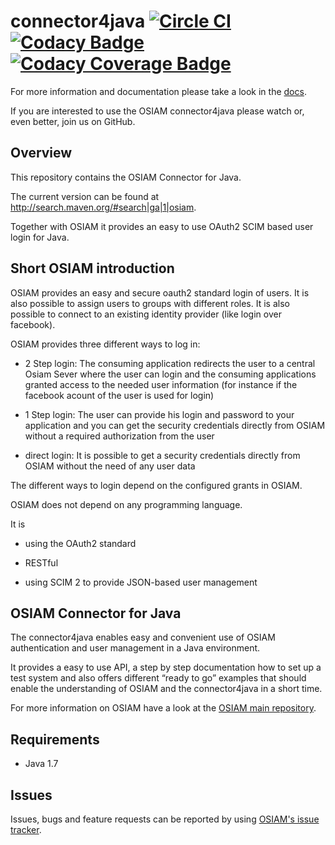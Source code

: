 # connector4java [![Circle CI](https://circleci.com/gh/osiam/connector4java.svg?style=svg)](https://circleci.com/gh/osiam/connector4java) [![Codacy Badge](https://api.codacy.com/project/badge/grade/d8892c83a8fb4007bf38d3699b696a44)](https://www.codacy.com/app/OSIAM/connector4java) [![Codacy Coverage Badge](https://api.codacy.com/project/badge/coverage/d8892c83a8fb4007bf38d3699b696a44)](https://www.codacy.com/app/OSIAM/connector4java)

For more information and documentation please take a look in the
[docs](docs/README.md).

If you are interested to use the OSIAM connector4java please watch or, even
better, join us on GitHub.

## Overview

This repository contains the OSIAM Connector for Java.

The current version can be found at http://search.maven.org/#search|ga|1|osiam.

Together with OSIAM it provides an easy to use OAuth2 SCIM based user login for
Java.

## Short OSIAM introduction

OSIAM provides an easy and secure oauth2 standard login of users. It is also
possible to assign users to groups with different roles. It is also possible to
connect to an existing identity provider (like login over facebook).

OSIAM provides three different ways to log in:

- 2 Step login: The consuming application redirects the user to a central Osiam
  Sever where the user can login and the consuming applications granted access
  to the needed user information (for instance if the facebook acount of the
  user is used for login)

- 1 Step login: The user can provide his login and password to your application
  and you can get the security credentials directly from OSIAM without a
  required authorization from the user

- direct login: It is possible to get a security credentials directly from OSIAM
  without the need of any user data

The different ways to login depend on the configured grants in OSIAM.


OSIAM does not depend on any programming language.

It is

- using the OAuth2 standard

- RESTful

- using SCIM 2 to provide JSON-based user management

## OSIAM Connector for Java

The connector4java enables easy and convenient use of OSIAM authentication and
user management in a Java environment.

It provides a easy to use API, a step by step documentation how to set up a test
system and also offers different “ready to go” examples that should enable the
understanding of OSIAM and the connector4java in a short time.

For more information on OSIAM have a look at the
[OSIAM main repository](https://github.com/osiam/osiam).

## Requirements

* Java 1.7

## Issues

Issues, bugs and feature requests can be reported by using
[OSIAM's issue tracker](https://github.com/osiam/connector4java/issues).

